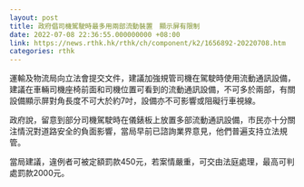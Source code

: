 ```yaml
---
layout: post
title: 政府倡司機駕駛時最多用兩部流動裝置　顯示屏有限制　
date: 2022-07-08 22:36:55.000000000 +08:00
link: https://news.rthk.hk/rthk/ch/component/k2/1656892-20220708.htm
categories: rthk
---
```


運輸及物流局向立法會提交文件，建議加強規管司機在駕駛時使用流動通訊設備，建議在車輛司機座椅前面和司機位置可看到的流動通訊設備，不可多於兩部，有關設備顯示屏對角長度不可大於約7吋，設備亦不可影響或阻礙行車視線。

政府說，留意到部分司機駕駛時在儀錶板上放置多部流動通訊設備，市民亦十分關注情況對道路安全的負面影響，當局早前已諮詢業界意見，他們普遍支持立法規管。

當局建議，違例者可被定額罰款450元，若案情嚴重，可交由法庭處理，最高可判處罰款2000元。
